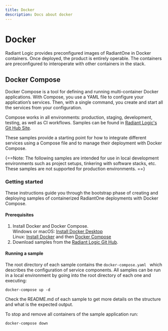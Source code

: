 ```yaml
---
title: Docker
description: Docs about docker
---
```


# Docker
Radiant Logic provides preconfigured images of RadiantOne in Docker containers. Once deployed, the product is entirely operable. The containers are preconfigured to interoperate with other containers in the stack. 

## Docker Compose
Docker Compose is a tool for defining and running multi-container Docker applications. With Compose, you use a YAML file to configure your application’s services. Then, with a single command, you create and start all the services from your configuration.

Compose works in all environments: production, staging, development, testing, as well as CI workflows. Samples can be found in [Radiant Logic's Git Hub Site](https://github.com/radiantlogic-devops/docker-compose).

These samples provide a starting point for how to integrate different services using a Compose file and to manage their deployment with Docker Compose.

{==Note: The following samples are intended for use in local development environments such as project setups, tinkering with software stacks, etc. These samples are not supported for production environments.
==}

### Getting started
These instructions guide you through the bootstrap phase of creating and deploying samples of containerized RadiantOne deployments with Docker Compose.

#### Prerequisites
1. Install Docker and Docker Compose.
<br>Windows or macOS: [Install Docker Desktop](https://www.docker.com/get-started)
<br>Linux: [Install Docker](https://www.docker.com/get-started) and then [Docker Compose](https://github.com/docker/compose)
2. Download samples from the [Radiant Logic Git Hub](https://github.com/radiantlogic-devops).

#### Running a sample
The root directory of each sample contains the ```docker-compose.yaml ``` which describes the configuration of service components. All samples can be run in a local environment by going into the root directory of each one and executing:

```
docker-compose up -d
```

Check the README.md of each sample to get more details on the structure and what is the expected output. 

To stop and remove all containers of the sample application run:

```
docker-compose down
```

